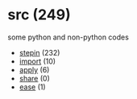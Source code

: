 # src (249)
some python and non-python codes

+ [stepin](stepin/README.md) (232)
+ [import](import/README.md) (10)
+ [apply](apply/README.md) (6)
+ [share](share/README.md) (0)
+ [ease](ease/README.md) (1)
